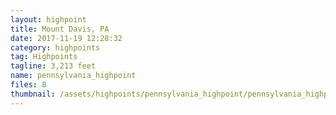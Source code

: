 ```yaml
---
layout: highpoint
title: Mount Davis, PA
date: 2017-11-19 12:28:32
category: highpoints
tag: Highpoints
tagline: 3,213 feet
name: pennsylvania_highpoint
files: 8
thumbnail: /assets/highpoints/pennsylvania_highpoint/pennsylvania_highpoint-5.jpg
---
```

